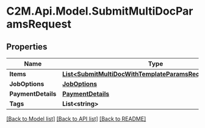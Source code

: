 # C2M.Api.Model.SubmitMultiDocParamsRequest

## Properties

Name | Type | Description | Notes
------------ | ------------- | ------------- | -------------
**Items** | [**List&lt;SubmitMultiDocWithTemplateParamsRequestItemsInner&gt;**](SubmitMultiDocWithTemplateParamsRequestItemsInner.md) |  | 
**JobOptions** | [**JobOptions**](JobOptions.md) |  | 
**PaymentDetails** | [**PaymentDetails**](PaymentDetails.md) |  | 
**Tags** | **List&lt;string&gt;** |  | [optional] 

[[Back to Model list]](../../README.md#documentation-for-models) [[Back to API list]](../../README.md#documentation-for-api-endpoints) [[Back to README]](../../README.md)

